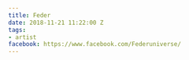 ```yaml
---
title: Feder
date: 2018-11-21 11:22:00 Z
tags:
- artist
facebook: https://www.facebook.com/Federuniverse/
---
```


